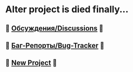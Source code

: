 # Alter project is died finally...

## 💬 [Обсуждения/Discussions](https://github.com/helixd2s/about/discussions) 💬
## 🐞 [Баг-Репорты/Bug-Tracker](https://github.com/helixd2s/about/issues) 🐞
## 🌋 [New Project](https://github.com/helixd2s/Alter-2) 🌋
